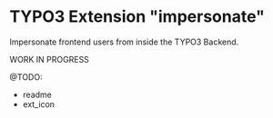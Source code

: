 # TYPO3 Extension "impersonate"
Impersonate frontend users from inside the TYPO3 Backend.

WORK IN PROGRESS

@TODO:
- readme
- ext_icon